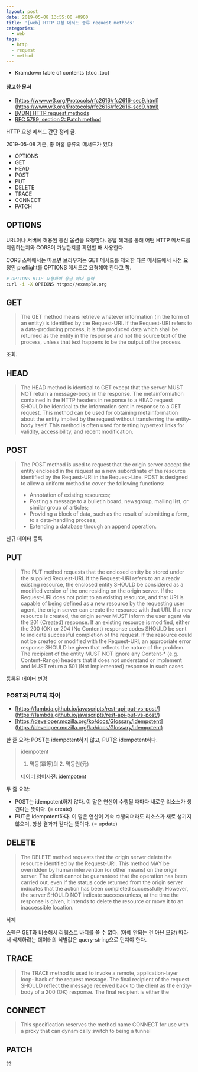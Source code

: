 ```yaml
---
layout: post
date: 2019-05-08 13:55:00 +0900
title: '[web] HTTP 요청 메서드 종류 request methods'
categories:
  - web
tags:
  - http
  - request
  - method
---
```


* Kramdown table of contents
{:toc .toc}

#### 참고한 문서

- [https://www.w3.org/Protocols/rfc2616/rfc2616-sec9.html](https://www.w3.org/Protocols/rfc2616/rfc2616-sec9.html)
- [\[MDN\] HTTP request methods](https://developer.mozilla.org/en-US/docs/Web/HTTP/Methods)
- [RFC 5789, section 2: Patch method](https://tools.ietf.org/html/rfc5789)

HTTP 요청 메서드 간단 정리 글.

2019-05-08 기준, 총 아홉 종류의 메서드가 있다:

- OPTIONS
- GET
- HEAD
- POST
- PUT
- DELETE
- TRACE
- CONNECT
- PATCH


## OPTIONS

URL이나 서버에 허용된 통신 옵션을 요청한다. 응답 헤더를 통해 어떤 HTTP 메서드를 지원하는지와 CORS이 가능한지를 확인할 때 사용한다.

CORS 스펙에서는 따르면 브라우저는 GET 메서드를 제외한 다른 메서드에서 사전 요청인 preflight를 OPTIONS 메서드로 요쳥해야 한다고 함.

```bash
# OPTIONS HTTP 요청하며 응답 헤더 출력
curl -i -X OPTIONS https://example.org
```


## GET

> The GET method means retrieve whatever information (in the form of an entity) is identified by the Request-URI. If the Request-URI refers to a data-producing process, it is the produced data which shall be returned as the entity in the response and not the source text of the process, unless that text happens to be the output of the process.

조회.


## HEAD

> The HEAD method is identical to GET except that the server MUST NOT return a message-body in the response. The metainformation contained in the HTTP headers in response to a HEAD request SHOULD be identical to the information sent in response to a GET request. This method can be used for obtaining metainformation about the entity implied by the request without transferring the entity-body itself. This method is often used for testing hypertext links for validity, accessibility, and recent modification.


## POST

> The POST method is used to request that the origin server accept the entity enclosed in the request as a new subordinate of the resource identified by the Request-URI in the Request-Line. POST is designed to allow a uniform method to cover the following functions:
> - Annotation of existing resources;
> - Posting a message to a bulletin board, newsgroup, mailing list, or similar group of articles;
> - Providing a block of data, such as the result of submitting a form, to a data-handling process;
> - Extending a database through an append operation.

신규 데이터 등록


## PUT

> The PUT method requests that the enclosed entity be stored under the supplied Request-URI. If the Request-URI refers to an already existing resource, the enclosed entity SHOULD be considered as a modified version of the one residing on the origin server. If the Request-URI does not point to an existing resource, and that URI is capable of being defined as a new resource by the requesting user agent, the origin server can create the resource with that URI. If a new resource is created, the origin server MUST inform the user agent via the 201 (Created) response. If an existing resource is modified, either the 200 (OK) or 204 (No Content) response codes SHOULD be sent to indicate successful completion of the request. If the resource could not be created or modified with the Request-URI, an appropriate error response SHOULD be given that reflects the nature of the problem. The recipient of the entity MUST NOT ignore any Content-* (e.g. Content-Range) headers that it does not understand or implement and MUST return a 501 (Not Implemented) response in such cases.

등록된 데이터 변경

### POST와 PUT의 차이

- [https://1ambda.github.io/javascripts/rest-api-put-vs-post/](https://1ambda.github.io/javascripts/rest-api-put-vs-post/)
- [https://developer.mozilla.org/ko/docs/Glossary/Idempotent](https://developer.mozilla.org/ko/docs/Glossary/Idempotent)

한 줄 요약: POST는 idempotent하지 않고, PUT은 idempotent하다.

> idempotent
> 1. 멱등(冪等)의 2. 멱등원(元)
>
> [네이버 영어사전: idempotent](https://en.dict.naver.com/#/entry/enko/df125e744fd141d89c385d7b1b5063c1)

두 줄 요약:

- POST는 idempotent하지 않다. 이 말은 연산이 수행될 때마다 새로운 리소스가 생긴다는 뜻이다. (= create)
- PUT은 idempotent하다. 이 말은 연산이 계속 수행되더라도 리소스가 새로 생기지 않으며, 항상 결과가 같다는 뜻이다. (= update)


## DELETE

> The DELETE method requests that the origin server delete the resource identified by the Request-URI. This method MAY be overridden by human intervention (or other means) on the origin server. The client cannot be guaranteed that the operation has been carried out, even if the status code returned from the origin server indicates that the action has been completed successfully. However, the server SHOULD NOT indicate success unless, at the time the response is given, it intends to delete the resource or move it to an inaccessible location.

삭제

스펙은 GET과 비슷해서 리퀘스트 바디를 쓸 수 없다. (아예 안되는 건 아닌 모양) 따라서 삭제하려는 데이터의 식별값은 query-string으로 던져야 한다.


## TRACE

> The TRACE method is used to invoke a remote, application-layer loop- back of the request message. The final recipient of the request SHOULD reflect the message received back to the client as the entity-body of a 200 (OK) response. The final recipient is either the


## CONNECT

> This specification reserves the method name CONNECT for use with a proxy that can dynamically switch to being a tunnel


## PATCH

??
